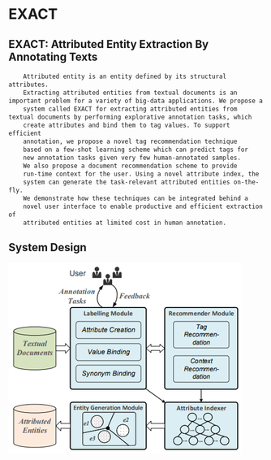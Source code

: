 EXACT
==== 
EXACT: Attributed Entity Extraction By Annotating Texts
----
        Attributed entity is an entity defined by its structural attributes.
        Extracting attributed entities from textual documents is an important problem for a variety of big-data applications. We propose a
        system called EXACT for extracting attributed entities from textual documents by performing explorative annotation tasks, which
        create attributes and bind them to tag values. To support efficient
        annotation, we propose a novel tag recommendation technique
        based on a few-shot learning scheme which can predict tags for
        new annotation tasks given very few human-annotated samples.
        We also propose a document recommendation scheme to provide
        run-time context for the user. Using a novel attribute index, the
        system can generate the task-relevant attributed entities on-the-fly.
        We demonstrate how these techniques can be integrated behind a
        novel user interface to enable productive and efficient extraction of
        attributed entities at limited cost in human annotation.

System Design
----
![system design](https://github.com/yysys/EXACT/blob/master/images/system_design.png)




